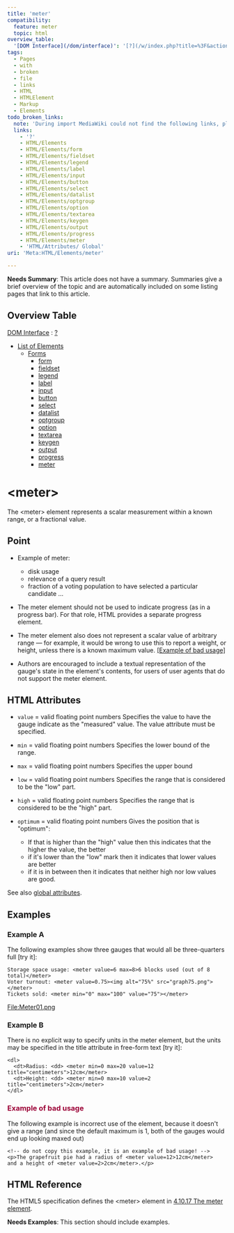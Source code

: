 ```yaml
---
title: 'meter'
compatibility:
  feature: meter
  topic: html
overview_table:
  '[DOM Interface](/dom/interface)': '[?](/w/index.php?title=%3F&action=edit&redlink=1)'
tags:
  - Pages
  - with
  - broken
  - file
  - links
  - HTML
  - HTMLElement
  - Markup
  - Elements
todo_broken_links:
  note: 'During import MediaWiki could not find the following links, please fix and adjust this list.'
  links:
    - '?'
    - HTML/Elements
    - HTML/Elements/form
    - HTML/Elements/fieldset
    - HTML/Elements/legend
    - HTML/Elements/label
    - HTML/Elements/input
    - HTML/Elements/button
    - HTML/Elements/select
    - HTML/Elements/datalist
    - HTML/Elements/optgroup
    - HTML/Elements/option
    - HTML/Elements/textarea
    - HTML/Elements/keygen
    - HTML/Elements/output
    - HTML/Elements/progress
    - HTML/Elements/meter
    - 'HTML/Attributes/ Global'
uri: 'Meta:HTML/Elements/meter'

---
```

**Needs Summary**: This article does not have a summary. Summaries give a brief overview of the topic and are automatically included on some listing pages that link to this article.

## Overview Table

[DOM Interface](/dom/interface)
:   [?](/w/index.php?title=%3F&action=edit&redlink=1)

-   [List of Elements](/w/index.php?title=HTML/Elements&action=edit&redlink=1)
    -   [Forms](/w/index.php?title=HTML/Elements&action=edit&redlink=1)
        -   [form](/w/index.php?title=HTML/Elements/form&action=edit&redlink=1)
        -   [fieldset](/w/index.php?title=HTML/Elements/fieldset&action=edit&redlink=1)
        -   [legend](/w/index.php?title=HTML/Elements/legend&action=edit&redlink=1)
        -   [label](/w/index.php?title=HTML/Elements/label&action=edit&redlink=1)
        -   [input](/w/index.php?title=HTML/Elements/input&action=edit&redlink=1)
        -   [button](/w/index.php?title=HTML/Elements/button&action=edit&redlink=1)
        -   [select](/w/index.php?title=HTML/Elements/select&action=edit&redlink=1)
        -   [datalist](/w/index.php?title=HTML/Elements/datalist&action=edit&redlink=1)
        -   [optgroup](/w/index.php?title=HTML/Elements/optgroup&action=edit&redlink=1)
        -   [option](/w/index.php?title=HTML/Elements/option&action=edit&redlink=1)
        -   [textarea](/w/index.php?title=HTML/Elements/textarea&action=edit&redlink=1)
        -   [keygen](/w/index.php?title=HTML/Elements/keygen&action=edit&redlink=1)
        -   [output](/w/index.php?title=HTML/Elements/output&action=edit&redlink=1)
        -   [progress](/w/index.php?title=HTML/Elements/progress&action=edit&redlink=1)
        -   [meter](/w/index.php?title=HTML/Elements/meter&action=edit&redlink=1)

# \<meter\>

The \<meter\> element represents a scalar measurement within a known range, or a fractional value.

## Point

-   Example of meter:
    -   disk usage
    -   relevance of a query result
    -   fraction of a voting population to have selected a particular candidate ...

-   The meter element should not be used to indicate progress (as in a progress bar). For that role, HTML provides a separate progress element.

-   The meter element also does not represent a scalar value of arbitrary range — for example, it would be wrong to use this to report a weight, or height, unless there is a known maximum value. [[Example of bad usage]](#Example_of_bad_usage)

-   Authors are encouraged to include a textual representation of the gauge's state in the element's contents, for users of user agents that do not support the meter element.

## HTML Attributes

-   `value` = valid floating point numbers
    Specifies the value to have the gauge indicate as the "measured" value.
    The value attribute must be specified.

-   `min` = valid floating point numbers
    Specifies the lower bound of the range.

-   `max` = valid floating point numbers
    Specifies the upper bound

-   `low` = valid floating point numbers
    Specifies the range that is considered to be the "low" part.

-   `high` = valid floating point numbers
    Specifies the range that is considered to be the "high" part.

-   `optimum` = valid floating point numbers
    Gives the position that is "optimum":
    -   If that is higher than the "high" value then this indicates that the higher the value, the better
    -   if it's lower than the "low" mark then it indicates that lower values are better
    -   if it is in between then it indicates that neither high nor low values are good.

 See also [global attributes](/w/index.php?title=HTML/Attributes/_Global&action=edit&redlink=1).

## Examples

### Example A

The following examples show three gauges that would all be three-quarters full [try it]:

    Storage space usage: <meter value=6 max=8>6 blocks used (out of 8 total)</meter>
    Voter turnout: <meter value=0.75><img alt="75%" src="graph75.png"></meter>
    Tickets sold: <meter min="0" max="100" value="75"></meter>

[File:Meter01.png](/w/index.php?title=Special:Upload&wpDestFile=Meter01.png)

### Example B

There is no explicit way to specify units in the meter element, but the units may be specified in the title attribute in free-form text [try it]:

    <dl>
      <dt>Radius: <dd> <meter min=0 max=20 value=12 title="centimeters">12cm</meter>
      <dt>Height: <dd> <meter min=0 max=10 value=2 title="centimeters">2cm</meter>
    </dl>

### <span style="color:#9c0037;">Example of bad usage</span>

The following example is incorrect use of the element, because it doesn't give a range (and since the default maximum is 1, both of the gauges would end up looking maxed out)

``` {style="color:gray;"}
<!-- do not copy this example, it is an example of bad usage! -->
<p>The grapefruit pie had a radius of <meter value=12>12cm</meter>
and a height of <meter value=2>2cm</meter>.</p>
```

## HTML Reference

The HTML5 specification defines the \<meter\> element in [4.10.17 The meter element](http://www.w3.org/TR/html5/the-button-element.html#the-meter-element).

**Needs Examples**: This section should include examples.

